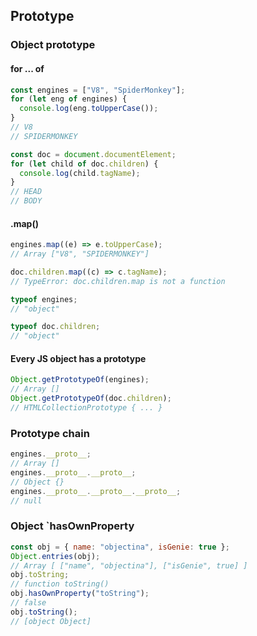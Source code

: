 ## Prototype

### Object prototype

#### for ... of

```js
const engines = ["V8", "SpiderMonkey"];
for (let eng of engines) {
  console.log(eng.toUpperCase());
}
// V8
// SPIDERMONKEY

const doc = document.documentElement;
for (let child of doc.children) {
  console.log(child.tagName);
}
// HEAD
// BODY
```

#### .map()

```js
engines.map((e) => e.toUpperCase);
// Array ["V8", "SPIDERMONKEY"]

doc.children.map((c) => c.tagName);
// TypeError: doc.children.map is not a function
```

```js
typeof engines;
// "object"

typeof doc.children;
// "object"
```

#### Every JS object has a prototype

```js
Object.getPrototypeOf(engines);
// Array []
Object.getPrototypeOf(doc.children);
// HTMLCollectionPrototype { ... }
```

### Prototype chain

```js
engines.__proto__;
// Array []
engines.__proto__.__proto__;
// Object {}
engines.__proto__.__proto__.__proto__;
// null
```

### Object `hasOwnProperty

```js
const obj = { name: "objectina", isGenie: true };
Object.entries(obj);
// Array [ ["name", "objectina"], ["isGenie", true] ]
obj.toString;
// function toString()
obj.hasOwnProperty("toString");
// false
obj.toString();
// [object Object]
```
